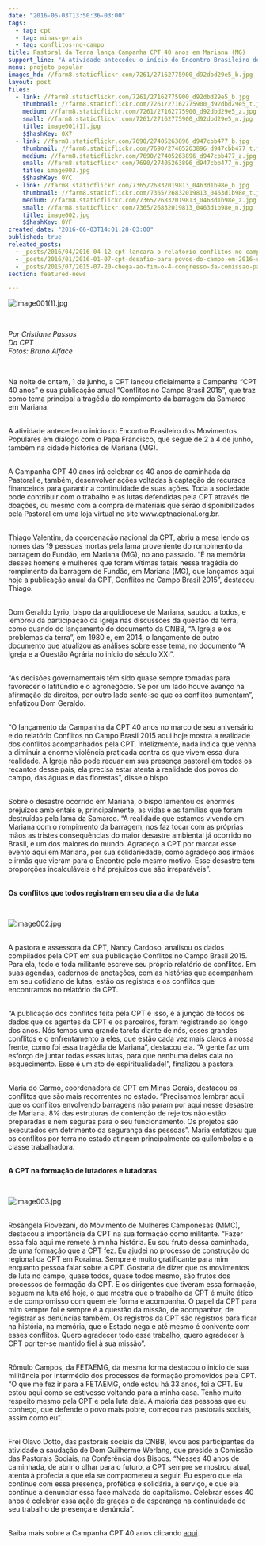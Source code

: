 ```yaml
---
date: "2016-06-03T13:50:36-03:00"
tags:
  - tag: cpt
  - tag: minas-gerais
  - tag: conflitos-no-campo
title: Pastoral da Terra lança Campanha CPT 40 anos em Mariana (MG)
support_line: "A atividade antecedeu o início do Encontro Brasileiro dos Movimentos Populares em diálogo com o Papa Francisco, que segue de 2 a 4 de junho, também na cidade histórica de Mariana (MG)."
menu: projeto popular
images_hd: //farm8.staticflickr.com/7261/27162775900_d92dbd29e5_b.jpg
layout: post
files:
  - link: //farm8.staticflickr.com/7261/27162775900_d92dbd29e5_b.jpg
    thumbnail: //farm8.staticflickr.com/7261/27162775900_d92dbd29e5_t.jpg
    medium: //farm8.staticflickr.com/7261/27162775900_d92dbd29e5_z.jpg
    small: //farm8.staticflickr.com/7261/27162775900_d92dbd29e5_n.jpg
    title: image001(1).jpg
    $$hashKey: 0X7
  - link: //farm8.staticflickr.com/7690/27405263896_d947cbb477_b.jpg
    thumbnail: //farm8.staticflickr.com/7690/27405263896_d947cbb477_t.jpg
    medium: //farm8.staticflickr.com/7690/27405263896_d947cbb477_z.jpg
    small: //farm8.staticflickr.com/7690/27405263896_d947cbb477_n.jpg
    title: image003.jpg
    $$hashKey: 0YC
  - link: //farm8.staticflickr.com/7365/26832019813_0463d1b98e_b.jpg
    thumbnail: //farm8.staticflickr.com/7365/26832019813_0463d1b98e_t.jpg
    medium: //farm8.staticflickr.com/7365/26832019813_0463d1b98e_z.jpg
    small: //farm8.staticflickr.com/7365/26832019813_0463d1b98e_n.jpg
    title: image002.jpg
    $$hashKey: 0YF
created_date: "2016-06-03T14:01:28-03:00"
published: true
releated_posts:
  - _posts/2016/04/2016-04-12-cpt-lancara-o-relatorio-conflitos-no-campo-brasil-2015.md
  - _posts/2016/01/2016-01-07-cpt-desafio-para-povos-do-campo-em-2016-sera-enorme.md
  - _posts/2015/07/2015-07-20-chega-ao-fim-o-4-congresso-da-comissao-pastoral-da-terra.md
section: featured-news

---
```

<p><img alt="image001(1).jpg" src="//farm8.staticflickr.com/7261/27162775900_d92dbd29e5_b.jpg" /></p>

<p>&nbsp;</p>

<p><em>Por Cristiane Passos<br />
Da CPT<br />
Fotos: Bruno Alface</em></p>

<p>&nbsp;</p>

<p>Na noite de ontem, 1 de junho, a CPT lan&ccedil;ou oficialmente a Campanha &ldquo;CPT 40 anos&rdquo; e sua publica&ccedil;&atilde;o anual &ldquo;Conflitos no Campo Brasil 2015&rdquo;, que traz como tema principal a trag&eacute;dia do rompimento da barragem da Samarco em Mariana.</p>

<p><br />
A atividade antecedeu o in&iacute;cio do Encontro Brasileiro dos Movimentos Populares em di&aacute;logo com o Papa Francisco, que segue de 2 a 4 de junho, tamb&eacute;m na cidade hist&oacute;rica de Mariana (MG).</p>

<p><br />
A Campanha CPT 40 anos ir&aacute; celebrar os 40 anos de caminhada da Pastoral e, tamb&eacute;m, desenvolver a&ccedil;&otilde;es voltadas &agrave; capta&ccedil;&atilde;o de recursos financeiros para garantir a continuidade de suas a&ccedil;&otilde;es. Toda a sociedade pode contribuir com o trabalho e as lutas defendidas pela CPT atrav&eacute;s de doa&ccedil;&otilde;es, ou mesmo com a compra de materiais que ser&atilde;o disponibilizados pela Pastoral em uma loja virtual no site www.cptnacional.org.br.</p>

<p><br />
Thiago Valentim, da coordena&ccedil;&atilde;o nacional da CPT, abriu a mesa lendo os nomes das 19 pessoas mortas pela lama proveniente do rompimento da barragem do Fund&atilde;o, em Mariana (MG), no ano passado. &ldquo;&Eacute; na mem&oacute;ria desses homens e mulheres que foram v&iacute;timas fatais nessa trag&eacute;dia do rompimento da barragem de Fund&atilde;o, em Mariana (MG), que lan&ccedil;amos aqui hoje a publica&ccedil;&atilde;o anual da CPT, Conflitos no Campo Brasil 2015&rdquo;, destacou Thiago.</p>

<p><br />
Dom Geraldo Lyrio, bispo da arquidiocese de Mariana, saudou a todos, e lembrou da participa&ccedil;&atilde;o da Igreja nas discuss&otilde;es da quest&atilde;o da terra, como quando do lan&ccedil;amento do documento da CNBB, &ldquo;A Igreja e os problemas da terra&rdquo;, em 1980 e, em 2014, o lan&ccedil;amento de outro documento que atualizou as an&aacute;lises sobre esse tema, no documento &ldquo;A Igreja e a Quest&atilde;o Agr&aacute;ria no in&iacute;cio do s&eacute;culo XXI&rdquo;.</p>

<p><br />
&ldquo;As decis&otilde;es governamentais t&ecirc;m sido quase sempre tomadas para favorecer o latif&uacute;ndio e o agroneg&oacute;cio. Se por um lado houve avan&ccedil;o na afirma&ccedil;&atilde;o de direitos, por outro lado sente-se que os conflitos aumentam&rdquo;, enfatizou Dom Geraldo.</p>

<p><br />
&ldquo;O lan&ccedil;amento da Campanha da CPT 40 anos no marco de seu anivers&aacute;rio e do relat&oacute;rio Conflitos no Campo Brasil 2015 aqui hoje mostra a realidade dos conflitos acompanhados pela CPT. Infelizmente, nada indica que venha a diminuir a enorme viol&ecirc;ncia praticada contra os que vivem essa dura realidade. A Igreja n&atilde;o pode recuar em sua presen&ccedil;a pastoral em todos os recantos desse pa&iacute;s, ela precisa estar atenta &agrave; realidade dos povos do campo, das &aacute;guas e das florestas&rdquo;, disse o bispo.</p>

<p><br />
Sobre o desastre ocorrido em Mariana, o bispo lamentou os enormes preju&iacute;zos ambientais e, principalmente, as vidas e as fam&iacute;lias que foram destru&iacute;das pela lama da Samarco. &ldquo;A realidade que estamos vivendo em Mariana com o rompimento da barragem, nos faz tocar com as pr&oacute;prias m&atilde;os as tristes consequ&ecirc;ncias do maior desastre ambiental j&aacute; ocorrido no Brasil, e um dos maiores do mundo. Agrade&ccedil;o a CPT por marcar esse evento aqui em Mariana, por sua solidariedade, como agrade&ccedil;o aos irm&atilde;os e irm&atilde;s que vieram para o Encontro pelo mesmo motivo. Esse desastre tem propor&ccedil;&otilde;es incalcul&aacute;veis e h&aacute; preju&iacute;zos que s&atilde;o irrepar&aacute;veis&rdquo;.</p>

<p><br />
<strong>Os conflitos que todos registram em seu dia a dia de luta</strong></p>

<p>&nbsp;</p>

<p><img alt="image002.jpg" src="//farm8.staticflickr.com/7365/26832019813_0463d1b98e_b.jpg" /></p>

<p><br />
A pastora e assessora da CPT, Nancy Cardoso, analisou os dados compilados pela CPT em sua publica&ccedil;&atilde;o Conflitos no Campo Brasil 2015. Para ela, todo e toda militante escreve seu pr&oacute;prio relat&oacute;rio de conflitos. Em suas agendas, cadernos de anota&ccedil;&otilde;es, com as hist&oacute;rias que acompanham em seu cotidiano de lutas, est&atilde;o os registros e os conflitos que encontramos no relat&oacute;rio da CPT.</p>

<p><br />
&ldquo;A publica&ccedil;&atilde;o dos conflitos feita pela CPT &eacute; isso, &eacute; a jun&ccedil;&atilde;o de todos os dados que os agentes da CPT e os parceiros, foram registrando ao longo dos anos. N&oacute;s temos uma grande tarefa diante de n&oacute;s, esses grandes conflitos e o enfrentamento a eles, que est&atilde;o cada vez mais claros &agrave; nossa frente, como foi essa trag&eacute;dia de Mariana&rdquo;, destacou ela. &ldquo;A gente faz um esfor&ccedil;o de juntar todas essas lutas, para que nenhuma delas caia no esquecimento. Esse &eacute; um ato de espiritualidade!&rdquo;, finalizou a pastora.</p>

<p><br />
Maria do Carmo, coordenadora da CPT em Minas Gerais, destacou os conflitos que s&atilde;o mais recorrentes no estado. &ldquo;Precisamos lembrar aqui que os conflitos envolvendo barragens n&atilde;o param por aqui nesse desastre de Mariana. 8% das estruturas de conten&ccedil;&atilde;o de rejeitos n&atilde;o est&atilde;o preparadas e nem seguras para o seu funcionamento. Os projetos s&atilde;o executados em detrimento da seguran&ccedil;a das pessoas&rdquo;. Maria enfatizou que os conflitos por terra no estado atingem principalmente os quilombolas e a classe trabalhadora.</p>

<p><br />
<strong>A CPT na forma&ccedil;&atilde;o de lutadores e lutadoras</strong></p>

<p>&nbsp;</p>

<p><img alt="image003.jpg" src="//farm8.staticflickr.com/7690/27405263896_d947cbb477_b.jpg" /></p>

<p><br />
Ros&acirc;ngela Piovezani, do Movimento de Mulheres Camponesas (MMC), destacou a import&acirc;ncia da CPT na sua forma&ccedil;&atilde;o como militante. &ldquo;Fazer essa fala aqui me remete &agrave; minha hist&oacute;ria. Eu sou fruto dessa caminhada, de uma forma&ccedil;&atilde;o que a CPT fez. Eu ajudei no processo de constru&ccedil;&atilde;o do regional da CPT em Roraima. Sempre &eacute; muito gratificante para mim enquanto pessoa falar sobre a CPT. Gostaria de dizer que os movimentos de luta no campo, quase todos, quase todos mesmo, s&atilde;o frutos dos processos de forma&ccedil;&atilde;o da CPT. E os dirigentes que tiveram essa forma&ccedil;&atilde;o, seguem na luta at&eacute; hoje, o que mostra que o trabalho da CPT &eacute; muito &eacute;tico e de compromisso com quem ele forma e acompanha. O papel da CPT para mim sempre foi e sempre &eacute; a quest&atilde;o da miss&atilde;o, de acompanhar, de registrar as den&uacute;ncias tamb&eacute;m. Os registros da CPT s&atilde;o registros para ficar na hist&oacute;ria, na mem&oacute;ria, que o Estado nega e at&eacute; mesmo &eacute; conivente com esses conflitos. Quero agradecer todo esse trabalho, quero agradecer &agrave; CPT por ter-se mantido fiel &agrave; sua miss&atilde;o&rdquo;.</p>

<p><br />
R&ocirc;mulo Campos, da FETAEMG, da mesma forma destacou o in&iacute;cio de sua milit&acirc;ncia por interm&eacute;dio dos processos de forma&ccedil;&atilde;o promovidos pela CPT. &ldquo;O que me fez ir para a FETAEMG, onde estou h&aacute; 33 anos, foi a CPT. Eu estou aqui como se estivesse voltando para a minha casa. Tenho muito respeito mesmo pela CPT e pela luta dela. A maioria das pessoas que eu conhe&ccedil;o, que defende o povo mais pobre, come&ccedil;ou nas pastorais sociais, assim como eu&rdquo;.</p>

<p><br />
Frei Olavo Dotto, das pastorais sociais da CNBB, levou aos participantes da atividade a sauda&ccedil;&atilde;o de Dom Guilherme Werlang, que preside a Comiss&atilde;o das Pastorais Sociais, na Confer&ecirc;ncia dos Bispos. &ldquo;Nesses 40 anos de caminhada, de abrir o olhar para o futuro, a CPT sempre se mostrou atual, atenta &agrave; profecia a que ela se comprometeu a seguir. Eu espero que ela continue com essa presen&ccedil;a, prof&eacute;tica e solid&aacute;ria, &agrave; servi&ccedil;o, e que ela continue a denunciar essa face malvada do capitalismo. Celebrar esses 40 anos &eacute; celebrar essa a&ccedil;&atilde;o de gra&ccedil;as e de esperan&ccedil;a na continuidade de seu trabalho de presen&ccedil;a e den&uacute;ncia&rdquo;.</p>

<p><br />
Saiba mais sobre a Campanha CPT 40 anos clicando <a href="http://www.cptnacional.org.br/index.php/40anos">aqui</a>.</p>
